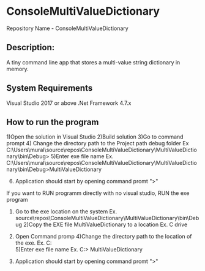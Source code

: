 # ConsoleMultiValueDictionary

Repository Name - ConsoleMultiValueDictionary

Description:
--------------------------------------------------
A tiny command line app that stores a multi-value string dictionary in memory.

System Requirements
-------------------------------------------------
Visual Studio 2017 or above
.Net Framework 4.7.x

How to run the program 
--------------------------------------------------
1)Open the solution in Visual Studio
2)Build solution
3)Go to command prompt
4) Change the directory path to the  Project path debug folder
	Ex C:\Users\mural\source\repos\ConsoleMultiValueDictionary\MultiValueDictionary\bin\Debug>
5)Enter exe file name
	Ex. C:\Users\mural\source\repos\ConsoleMultiValueDictionary\MultiValueDictionary\bin\Debug>MultiValueDictionary

6) Application should start by opening command promt ">"
 

If you want to RUN programm directly with no visual studio, RUN the exe program
1) Go to the exe location on the system
	Ex. source\repos\ConsoleMultiValueDictionary\MultiValueDictionary\bin\Debug
2)Copy the EXE file MultiValueDictionary to a location Ex. C drive
3) Open Command promp
4)Change the directory path to the location of the exe.
	Ex. C:\
5)Enter exe file name 
	Ex. C:\> MultiValueDictionary
	
6) Application should start by opening command promt ">"
